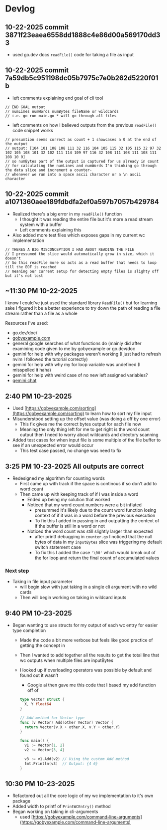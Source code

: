 # Devlog

## 10-22-2025 commit 3871f23eaea6558dd1888c4e86d00a569170dd33

- used go.dev docs `readFile()` code for taking a file as input

## 10-22-2025 commit 7a59db5c951198dc05b7975c7e0b262d5220f01b

- left comments explaining end goal of cli tool

```
// END GOAL output
// numLimes numWords numBytes fileName or wildcards
// i.e. go run main.go * will go through all files
```

- left comments on how I believed outputs from the previous `readFile()` code snippet works

```
// presumtion seems correct as count + 1 showcases a 0 at the end of the output
// output: [104 101 108 108 111 32 116 104 105 115 32 105 115 32 97 32 102 105 108 101 32 102 111 114 109 97 116 32 108 111 108 111 108 111 108 10 0]
// so numBytes part of the output is captured for us already in count
// for calculating the numLines and numWords I'm thinking go through the data slice and increment a counter-
// whenever we run into a space ascii character or a \n ascii character
```

## 10-22-2025 commit a1071360aee189fdbdfa2ef0a597b7057b429784

- Realized there's a big error in my `readFile()` function
  - I thought it was reading the entire file but it's more a read stream system with a buffer
  - Left comments explaining this
- Also added more test files which exposes gaps in my current wc implementation

```
// THERES A BIG MISCONCEPTION I HAD ABOUT READING THE FILE
// I pressumed the slice would automatically grow in size, which it doesn't
// So this readFile more so acts as a read buffer that needs to loop till the EOF is reached
// meaning our current setup for detecting empty files is slighty off but it's not lost
```

## ~11:30 PM 10-22-2025

I know I could've just used the standard library `ReadFile()` but for learning sake I figured it be a better experience to try down the path of reading a file stream rather than a file as a whole

Resources I've used:

- go.dev/doc/
- [gobyexample.com](https://gobyexample.com)
- general google searches of what functions do (mainly did after
  examining code given to me by gobyexample or go.dev/doc
- gemini for help with why packages weren't working (I just had to
  refresh nvim I followed the tutorial correctly)
- gemini for help with why my for loop variable was undefined (I
  misspelled it haha)
- gemini for help with weird case of no new left assigned variables?
- [gemini chat](https://gemini.google.com/share/113cd9851676)

## 2:40 PM 10-23-2025

- Used [https://gobyexample.com/sorting](https://gobyexample.com/sorting) to learn how to sort my file input
- Misunderstood setting up the offset value (was doing a off by one error)
  - This fix gives me the correct bytes output for each file now
  - Meaning the only thing left for me to get right is the word count output then I need to worry about wildcards and directory scanning
- Added test cases for when input file is some multiple of the file buffer to see if an unexpected error would occur
  - This test case passed, no change was need to fix

## 3:25 PM 10-23-2025 All outputs are correct

- Redesigned my algorithm for counting words
  - First came up with track if the space is continous if so don't add to word count
  - Then came up with keeping track of if I was inside a word
    - Ended up being my solution that worked
    - Noticed that my word count numbers were a bit inflated
      - presummed it's likely due to the count word function losing context of if it was in a word before the previous execution
      - To fix this I added in passing in and outputting the context of if the buffer is still in a word or not
    - Noticed the word count was still slightly larger than expected
      - after printf debugging in `counter.go` I noticed that the null bytes of data in my `inputBytes` slice was triggering my default switch statement case
      - To fix this I added the case `'\00'` which would break out of the for loop and return the final count of accumulated values

### Next step

- Taking in file input parameter
  - will begin slow with just taking in a single cli argument with no wild cards
  - Then will begin working on taking in wildcard inputs

## 9:40 PM 10-23-2025

- Began wanting to use structs for my output of each wc entry for easier type completion
  - Made the code a bit more verbose but feels like good practice of getting the concept in
  - Then I wanted to add together all the results to get the total line that wc outputs when multiple files are inputBytes
  - I looked up if overloading operators was possible by default and found out it wasn't
    - Google ai then gave me this code that I based my add function off of

    ```go
    type Vector struct {
      X, Y float64
    }

    // Add method for Vector type
    func (v Vector) Add(other Vector) Vector {
      return Vector{v.X + other.X, v.Y + other.Y}
    }

    func main() {
      v1 := Vector{1, 2}
      v2 := Vector{3, 4}

      v3 := v1.Add(v2) // Using the custom Add method
      fmt.Println(v3)  // Output: {4 6}
    }
    ```

## 10:30 PM 10-23-2025

- Refactored out all the core logic of my wc implementation to it's own package
- Added width to printf of `PrintWCEntry()` method
- Began working on taking in cli-arguments
  - used [https://gobyexample.com/command-line-arguments](https://gobyexample.com/command-line-arguments)
